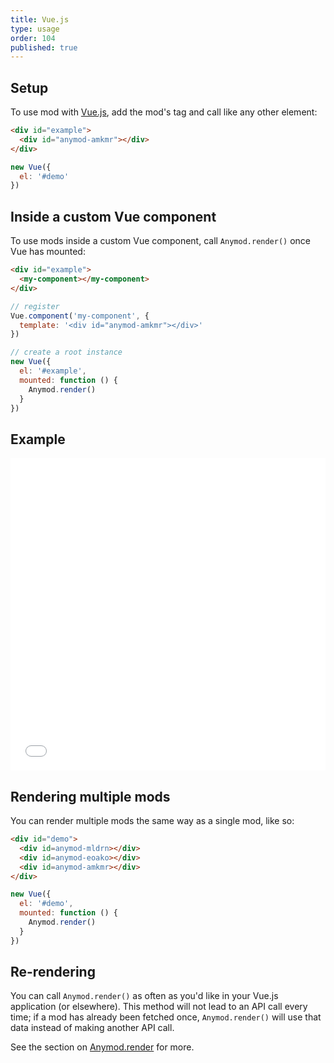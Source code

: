 ```yaml
---
title: Vue.js
type: usage
order: 104
published: true
---
```


## Setup

To use mod with [Vue.js](https://vuejs.org/), add the mod's tag and call like any other element:

```html
<div id="example">
  <div id="anymod-amkmr"></div>
</div>
```
```js
new Vue({
  el: '#demo'
})
```

## Inside a custom Vue component

To use mods inside a custom Vue component, call `Anymod.render()` once Vue has mounted:

```html
<div id="example">
  <my-component></my-component>
</div>
```
```js
// register
Vue.component('my-component', {
  template: '<div id="anymod-amkmr"></div>'
})

// create a root instance
new Vue({
  el: '#example',
  mounted: function () {
    Anymod.render()
  }
})
```

## Example

<iframe height='500' scrolling='no' title='Anymod with Vue.js' src='//codepen.io/anymod/embed/dJONGy/?height=265&theme-id=0&default-tab=html,result&embed-version=2' frameborder='no' allowtransparency='true' allowfullscreen='true' style='width: 100%;'>
</iframe>

## Rendering multiple mods

You can render multiple mods the same way as a single mod, like so:

```html
<div id="demo">
  <div id=anymod-mldrn></div>
  <div id=anymod-eoako></div>
  <div id=anymod-amkmr></div>
</div>
```
```js
new Vue({
  el: '#demo',
  mounted: function () {
    Anymod.render()
  }
})
```

## Re-rendering

You can call `Anymod.render()` as often as you'd like in your Vue.js application (or elsewhere). This method will not lead to an API call every time; if a mod has already been fetched once, `Anymod.render()` will use that data instead of making another API call.

See the section on [Anymod.render](/v1/api/index.html#Anymod-render-function-options) for more.
